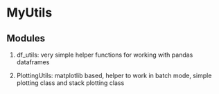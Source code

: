 # MyUtils

## Modules

1. df_utils:  very simple helper functions for working with pandas dataframes

2. PlottingUtils:  matplotlib based, helper to work in batch mode, simple plotting class and stack plotting class